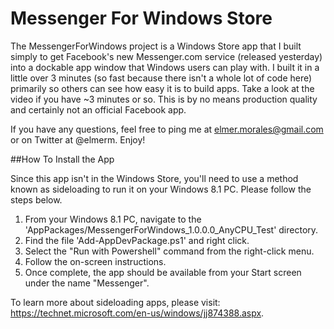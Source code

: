 Messenger For Windows Store
============================

The MessengerForWindows project is a Windows Store app that I built simply to get Facebook's new Messenger.com service (released yesterday) into a dockable app window that Windows users can play with. I built it in a little over 3 minutes (so fast because there isn't a whole lot of code here) primarily so others can see how easy it is to build apps. Take a look at the video if you have ~3 minutes or so. This is by no means production quality and certainly not an official Facebook app.

If you have any questions, feel free to ping me at elmer.morales@gmail.com or on Twitter at @elmerm. Enjoy!

##How To Install the App

Since this app isn't in the Windows Store, you'll need to use a method known as sideloading to run it on your Windows 8.1 PC. Please follow the steps below. 

1. From your Windows 8.1 PC, navigate to the 'AppPackages/MessengerForWindows_1.0.0.0_AnyCPU_Test' directory.
2. Find the file 'Add-AppDevPackage.ps1' and right click.
3. Select the "Run with Powershell" command from the right-click menu.
4. Follow the on-screen instructions.
5. Once complete, the app should be available from your Start screen under the name "Messenger".

To learn more about sideloading apps, please visit: https://technet.microsoft.com/en-us/windows/jj874388.aspx.
